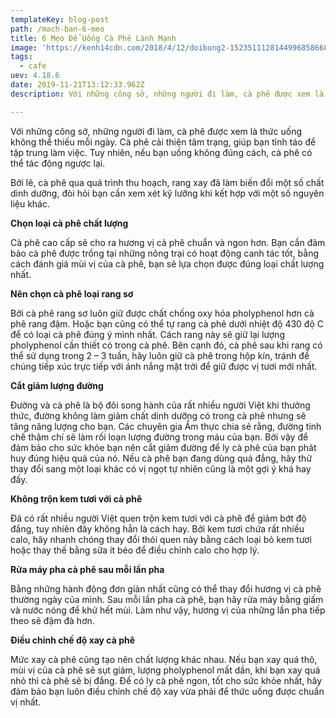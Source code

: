 ```yaml
---
templateKey: blog-post
path: /mach-ban-6-meo
title: 6 Mẹo Để Uống Cà Phê Lành Mạnh
image: 'https://kenh14cdn.com/2018/4/12/doibung2-1523511128144996858668.jpg' 
tags:
  - cafe
uev: 4.18.6
date: 2019-11-21T13:12:33.962Z
description: Với những công sở, những người đi làm, cà phê được xem là thức uống không thể thiếu mỗi ngày.

---
```


Với những công sở, những người đi làm, cà phê được xem là thức uống không thể thiếu mỗi ngày. Cà phê cải thiện tâm trạng, giúp bạn tỉnh táo để tập trung làm việc. Tuy nhiên, nếu bạn uống không đúng cách, cà phê có thể tác động ngược lại. 

Bởi lẽ, cà phê qua quá trình thu hoạch, rang xay đã làm biến đổi một số chất dinh dưỡng, đòi hỏi bạn cần xem xét kỹ lưỡng khi kết hợp với một số nguyên liệu khác.

**Chọn loại cà phê chất lượng**

Cà phê cao cấp sẽ cho ra hương vị cà phê chuẩn và ngon hơn. Bạn cần đảm bảo cà phê được trồng tại những nông trại có hoạt động canh tác tốt, bằng cách đánh giá mùi vị của cà phê, bạn sẽ lựa chọn được đúng loại chất lượng nhất.

**Nên chọn cà phê loại rang sơ**

Bởi cà phê rang sơ luôn giữ được chất chống oxy hóa pholyphenol hơn cà phê rang đậm. Hoặc bạn cũng có thể tự rang cà phê dưới nhiệt độ 430 độ C để có loại cà phê đúng ý mình nhất. Cách rang này sẽ giữ lại lượng pholyphenol cần thiết có trong cà phê. Bên cạnh đó, cà phê sau khi rang có thể sử dụng trong 2 – 3 tuần, hãy luôn giữ cà phê trong hộp kín, tránh để chúng tiếp xúc trực tiếp với ánh nắng mặt trời để giữ được vị tươi mới nhất.



**Cắt giảm lượng đường**

Đường và cà phê là bộ đôi song hành của rất nhiều người Việt khi thưởng thức, đường không làm giảm chất dinh dưỡng có trong cà phê nhưng sẽ tăng năng lượng cho bạn. Các chuyên gia Ẩm thực chia sẻ rằng, đường tinh chế thậm chí sẽ làm rối loạn lượng đường trong máu của bạn. Bởi vậy để đảm bảo cho sức khỏe bạn nên cắt giảm đường để ly cà phê của bạn phát huy đúng hiệu quả của nó. Nếu cà phê bạn đang dùng quá đắng, hãy thử thay đổi sang một loại khác có vị ngọt tự nhiên cũng là một gợi ý khá hay đấy.

**Không trộn kem tươi với cà phê**

Đã có rất nhiều người Việt quen trộn kem tươi với cà phê để giảm bớt độ đắng, tuy nhiên đây không hẳn là cách hay. Bởi kem tươi chứa rất nhiều calo, hãy nhanh chóng thay đổi thói quen này bằng cách loại bỏ kem tươi hoặc thay thế bằng sữa ít béo để điều chỉnh calo cho hợp lý.

**Rửa máy pha cà phê sau mỗi lần pha**

Bằng những hành động đơn giản nhất cũng có thể thay đổi hương vị cà phê thường ngày của mình. Sau mỗi lần pha cà phê, bạn hãy rửa máy bằng giấm và nước nóng để khử hết mùi. Làm như vậy, hương vị của những lần pha tiếp theo sẽ đậm đà hơn.

**Điều chỉnh chế độ xay cà phê**

Mức xay cà phê cũng tạo nên chất lượng khác nhau. Nếu bạn xay quá thô, mùi vị của cà phê sẽ sụt giảm, lượng pholyphenol mất dần, khi bạn xay quá nhỏ thì cà phê sẽ bị đắng. Để có ly cà phê ngon, tốt cho sức khỏe nhất, hãy đảm bảo bạn luôn điều chỉnh chế độ xay vừa phải để thức uống được chuẩn vị nhất.